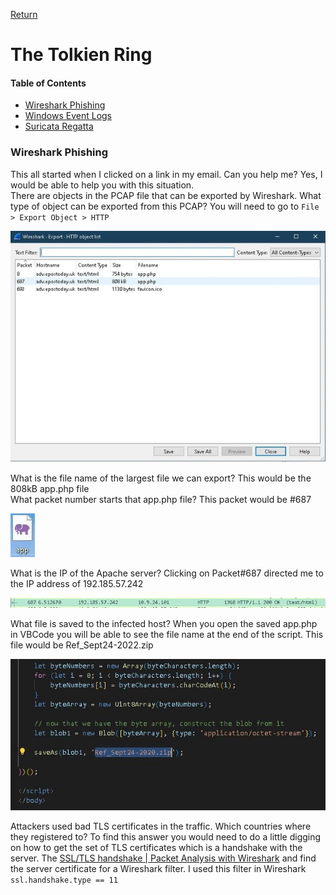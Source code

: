 [Return](https://github.com/visionthex/SANS2022-Holiday-Hack-Challange/blob/main/SANSHHC.md)

# The Tolkien Ring

#### Table of Contents

- [Wireshark Phishing](#wireshark)
- [Windows Event Logs](#indent)
- [Suricata Regatta](#center)

<h3 id="wireshark">Wireshark Phishing</h3>

This all started when I clicked on a link in my email. Can you help me? Yes, I would be able to help you with this situation.
<br>
There are objects in the PCAP file that can be exported by Wireshark. What type of object can be exported from this PCAP? You will need to go to `File > Export Object > HTTP`

![image1](https://github.com/visionthex/SANS2022-Holiday-Hack-Challange/blob/main/Images/TheTolkienRing/image1.jpg "Exported files that can be analyzed further")

What is the file name of the largest file we can export? This would be the 808kB app.php file
<br>
What packet number starts that app.php file? This packet would be #687

![Image2](https://github.com/visionthex/SANS2022-Holiday-Hack-Challange/blob/main/Images/TheTolkienRing/image2.jpg "Application that was downloaded to host")

What is the IP of the Apache server? Clicking on Packet#687 directed me to the IP address of 192.185.57.242

![Image3](https://github.com/visionthex/SANS2022-Holiday-Hack-Challange/blob/main/Images/TheTolkienRing/image3.jpg "The IP Address to the Apache Server")

What file is saved to the infected host? When you open the saved app.php in VBCode you will be able to see the file name at the end of the script. This file would be Ref_Sept24-2022.zip

![Image4](https://github.com/visionthex/SANS2022-Holiday-Hack-Challange/blob/main/Images/TheTolkienRing/image4.jpg "app.php script | File: Ref_Sept.24-2020.zip")

Attackers used bad TLS certificates in the traffic. Which countries where they registered to? To find this answer you would need to do a little digging on how to get the set of TLS certificates which is a handshake with the server. The [SSL/TLS handshake | Packet Analysis with Wireshark](https://subscription.packtpub.com/book/cloud-and-networking/9781785887819/4/ch04lvl1sec27/the-ssl-tls-handshake) and find the server certificate for a Wireshark filter. I used this filter in Wireshark `ssl.handshake.type == 11`
